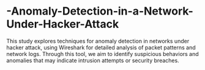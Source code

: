 # -Anomaly-Detection-in-a-Network-Under-Hacker-Attack
This study explores techniques for anomaly detection in networks under hacker attack, using Wireshark for detailed analysis of packet patterns and network logs. Through this tool, we aim to identify suspicious behaviors and anomalies that may indicate intrusion attempts or security breaches.
